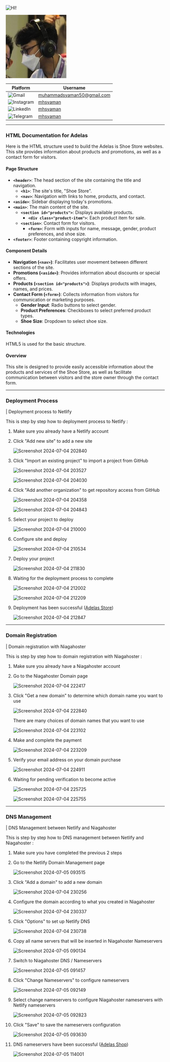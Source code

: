 <!-- [![Review Assignment Due Date](https://classroom.github.com/assets/deadline-readme-button-22041afd0340ce965d47ae6ef1cefeee28c7c493a6346c4f15d667ab976d596c.svg)](https://classroom.github.com/a/_rEaNyCz) -->

![HI!](https://readme-typing-svg.demolab.com?font=Fira+Code&size=80&pause=1000&color=08D750&vCenter=true&random=false&width=700&height=80&lines=Hi+I'm+Syaman!)

![syaman](assets/profile.jpg)

| Platform                                                                                                       | Username                                                        |
| -------------------------------------------------------------------------------------------------------------- | --------------------------------------------------------------- |
| ![Gmail](https://img.shields.io/badge/Gmail-D14836?logo=gmail&logoColor=white&style=for-the-badge)             | [muhammadsyaman50@gmail.com](mailto:muhammadsyaman50@gmail.com) |
| ![Instagram](https://img.shields.io/badge/Instagram-E4405F?logo=instagram&logoColor=white&style=for-the-badge) | [mhsyaman](https://instagram.com/mhsyaman)                      |
| ![LinkedIn](https://img.shields.io/badge/LinkedIn-0077B5?logo=linkedin&logoColor=white&style=for-the-badge)    | [mhsyaman](https://linkedin.com/in/mhsyaman)                    |
| ![Telegram](https://img.shields.io/badge/Telegram-2CA5E0?logo=telegram&logoColor=white&style=for-the-badge)    | [mhsyaman](https://t.me/mhsyaman)                               |

---

### HTML Documentation for Adelas

Here is the HTML structure used to build the Adelas is Shoe Store websites. This site provides information about products and promotions, as well as a contact form for visitors.

#### Page Structure

- **`<header>`**: The head section of the site containing the title and navigation.
  - **`<h1>`**: The site's title, "Shoe Store".
  - **`<nav>`**: Navigation with links to home, products, and contact.
- **`<aside>`**: Sidebar displaying today's promotions.
- **`<main>`**: The main content of the site.
  - **`<section id="products">`**: Displays available products.
    - **`<div class="product-item">`**: Each product item for sale.
  - **`<section>`**: Contact form for visitors.
    - **`<form>`**: Form with inputs for name, message, gender, product preferences, and shoe size.
- **`<footer>`**: Footer containing copyright information.

#### Component Details

- **Navigation (`<nav>`)**: Facilitates user movement between different sections of the site.
- **Promotions (`<aside>`)**: Provides information about discounts or special offers.
- **Products (`<section id="products">`)**: Displays products with images, names, and prices.
- **Contact Form (`<form>`)**: Collects information from visitors for communication or marketing purposes.
  - **Gender Input**: Radio buttons to select gender.
  - **Product Preferences**: Checkboxes to select preferred product types.
  - **Shoe Size**: Dropdown to select shoe size.

#### Technologies

HTML5 is used for the basic structure.

#### Overview

This site is designed to provide easily accessible information about the products and services of the Shoe Store, as well as facilitate communication between visitors and the store owner through the contact form.

---

### Deployment Process

| Deployment process to Netlify

This is step by step how to deployment process to Netlify :

1. Make sure you already have a Netlify account
   
2. Click "Add new site" to add a new site

   ![Screenshot 2024-07-04 202840](https://github.com/revou-fsse-5/module-1-mhsyaman/assets/98678219/b97a49a7-aa7b-414f-b778-0a74c07d57f9)

3. Click "Import an existing project" to import a project from GitHub
   
   ![Screenshot 2024-07-04 203527](https://github.com/revou-fsse-5/module-1-mhsyaman/assets/98678219/279b1fd1-85a3-47a4-bbbb-4de84eb0e24d)

   ![Screenshot 2024-07-04 204030](https://github.com/revou-fsse-5/module-1-mhsyaman/assets/98678219/6f1d41a6-0c63-4022-829d-12c92befc1cf)

4. Click "Add another organization" to get repository access from GitHub

   ![Screenshot 2024-07-04 204358](https://github.com/revou-fsse-5/module-1-mhsyaman/assets/98678219/fa1acd35-dbe8-4057-980e-ba72ef532518)

   ![Screenshot 2024-07-04 204843](https://github.com/revou-fsse-5/module-1-mhsyaman/assets/98678219/ba03acdc-b118-472a-84ab-0b013a0f080a)

5. Select your project to deploy

   ![Screenshot 2024-07-04 210000](https://github.com/revou-fsse-5/module-1-mhsyaman/assets/98678219/2817627a-db55-4bcb-a720-e088ff3fcc4b)

6. Configure site and deploy

   ![Screenshot 2024-07-04 210534](https://github.com/revou-fsse-5/module-1-mhsyaman/assets/98678219/999b5638-d2f9-4f55-8727-85986b69b294)

7. Deploy your project

   ![Screenshot 2024-07-04 211830](https://github.com/revou-fsse-5/module-1-mhsyaman/assets/98678219/f21b1b6c-7311-40af-bbb8-0aa35e5ec6aa)

8. Waiting for the deployment process to complete

   ![Screenshot 2024-07-04 212002](https://github.com/revou-fsse-5/module-1-mhsyaman/assets/98678219/567d99d7-b981-4fef-8ccc-2e94e44aab02)

   ![Screenshot 2024-07-04 212209](https://github.com/revou-fsse-5/module-1-mhsyaman/assets/98678219/4f5e4718-8350-4b80-9ce3-57642db16c19)

9. Deployment has been successful ([Adelas Store](https://adelasstore.netlify.app/))

   ![Screenshot 2024-07-04 212847](https://github.com/revou-fsse-5/module-1-mhsyaman/assets/98678219/5911f78b-34f9-4845-b9d7-2a40749174c2)

---

### Domain Registration

| Domain registration with Niagahoster

This is step by step how to domain registration with Niagahoster :

1. Make sure you already have a Niagahoster account

2. Go to the Niagahoster Domain page

   ![Screenshot 2024-07-04 222417](https://github.com/revou-fsse-5/module-1-mhsyaman/assets/98678219/acd49d47-b091-4ffa-8396-f76b8cb277f4)

3. Click "Get a new domain" to determine which domain name you want to use

   ![Screenshot 2024-07-04 222840](https://github.com/revou-fsse-5/module-1-mhsyaman/assets/98678219/4d9a7ebe-287a-48be-8f80-0db2f0ae6749)
   
   There are many choices of domain names that you want to use

   ![Screenshot 2024-07-04 223102](https://github.com/revou-fsse-5/module-1-mhsyaman/assets/98678219/d43b26a4-33fb-41b3-9bf9-d1ff616e78b2)

4. Make and complete the payment
   
   ![Screenshot 2024-07-04 223209](https://github.com/revou-fsse-5/module-1-mhsyaman/assets/98678219/9a33cbf9-8222-42bc-8fa7-824c68e0a1d6)

5. Verify your email address on your domain purchase

   ![Screenshot 2024-07-04 224911](https://github.com/revou-fsse-5/module-1-mhsyaman/assets/98678219/53f4562b-d176-494d-99e8-f30f34263657)

6. Waiting for pending verification to become active

   ![Screenshot 2024-07-04 225725](https://github.com/revou-fsse-5/module-1-mhsyaman/assets/98678219/2a6cdddd-f83b-40e7-b37a-26f35a431a7a)

   ![Screenshot 2024-07-04 225755](https://github.com/revou-fsse-5/module-1-mhsyaman/assets/98678219/2ea50068-89e6-425c-9d0b-abd8c0f5f0f9)

---

### DNS Management

| DNS Management between Netlify and Niagahoster

This is step by step how to DNS management between Netlify and Niagahoster :

1. Make sure you have completed the previous 2 steps
2. Go to the Netlify Domain Management page

   ![Screenshot 2024-07-05 093515](https://github.com/revou-fsse-5/module-1-mhsyaman/assets/98678219/3ab8ff43-8176-441b-b1d6-c3f0e1caec04)

3. Click "Add a domain" to add a new domain

   ![Screenshot 2024-07-04 230256](https://github.com/revou-fsse-5/module-1-mhsyaman/assets/98678219/4d47c33f-02d6-4c9f-b751-956d51a3fdf9)
  
5. Configure the domain according to what you created in Niagahoster

   ![Screenshot 2024-07-04 230337](https://github.com/revou-fsse-5/module-1-mhsyaman/assets/98678219/0c98e280-6eef-43ca-9f04-e8ce48f5e23e)

6. Click "Options" to set up Netlify DNS

   ![Screenshot 2024-07-04 230738](https://github.com/revou-fsse-5/module-1-mhsyaman/assets/98678219/e15c737b-6c29-4abb-9b9f-8885f672a56f)

7. Copy all name servers that will be inserted in Niagahoster Nameservers

   ![Screenshot 2024-07-05 090134](https://github.com/revou-fsse-5/module-1-mhsyaman/assets/98678219/20eb18fd-ae77-4264-9314-22772f41ea03)

8. Switch to Niagahoster DNS / Nameservers

   ![Screenshot 2024-07-05 091457](https://github.com/revou-fsse-5/module-1-mhsyaman/assets/98678219/cdc28b4c-52be-4f09-bc4d-378865d30b4e)

9. Click "Change Nameservers" to configure nameservers

   ![Screenshot 2024-07-05 092149](https://github.com/revou-fsse-5/module-1-mhsyaman/assets/98678219/a50beb73-699c-4bd5-839c-f3a0f95079be)

10. Select change nameservers to configure Niagahoster nameservers with Netlify nameservers

    ![Screenshot 2024-07-05 092823](https://github.com/revou-fsse-5/module-1-mhsyaman/assets/98678219/dcbdfac5-28e8-4707-be43-4b38a681a99d)

11. Click "Save" to save the nameservers configuration

    ![Screenshot 2024-07-05 093630](https://github.com/revou-fsse-5/module-1-mhsyaman/assets/98678219/a6f79214-09bd-424d-9488-26e8b6cca61e)

12. DNS nameservers have been successful ([Adelas Shop](http://adelas.shop/))

    ![Screenshot 2024-07-05 114001](https://github.com/revou-fsse-5/module-1-mhsyaman/assets/98678219/78aad067-b345-4c5a-83e3-4aa5a04d5a8d)
